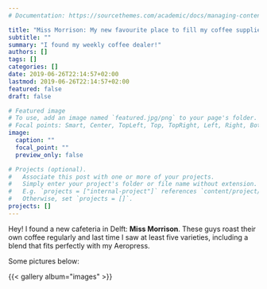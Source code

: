 ```yaml
---
# Documentation: https://sourcethemes.com/academic/docs/managing-content/

title: "Miss Morrison: My new favourite place to fill my coffee supplies"
subtitle: ""
summary: "I found my weekly coffee dealer!"
authors: []
tags: []
categories: []
date: 2019-06-26T22:14:57+02:00
lastmod: 2019-06-26T22:14:57+02:00
featured: false
draft: false

# Featured image
# To use, add an image named `featured.jpg/png` to your page's folder.
# Focal points: Smart, Center, TopLeft, Top, TopRight, Left, Right, BottomLeft, Bottom, BottomRight.
image:
  caption: ""
  focal_point: ""
  preview_only: false

# Projects (optional).
#   Associate this post with one or more of your projects.
#   Simply enter your project's folder or file name without extension.
#   E.g. `projects = ["internal-project"]` references `content/project/deep-learning/index.md`.
#   Otherwise, set `projects = []`.
projects: []
---
```


Hey! I found a new cafeteria in Delft: **Miss Morrison**. These guys roast their own coffee regularly and last time I saw at least five varieties, including a blend that fits perfectly with my Aeropress.

Some pictures below:

{{< gallery album="images" >}}
